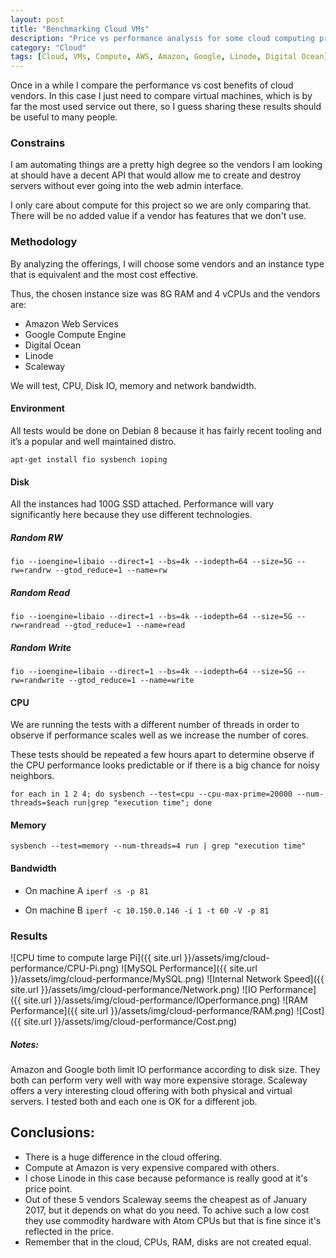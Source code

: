 ```yaml
---
layout: post
title: "Benchmarking Cloud VMs"
description: "Price vs performance analysis for some cloud computing proviers"
category: "Cloud"
tags: [Cloud, VMs, Compute, AWS, Amazon, Google, Linode, Digital Ocean]
---
```


Once in a while I compare the performance vs cost benefits of cloud vendors. In this case I just need to compare virtual machines, which is by far the most used service out there, so I guess sharing these results should be useful to many people.

### Constrains

I am automating things are a pretty high degree so the vendors I am looking at should have a decent API that would allow me to create and destroy servers without ever going into the web admin interface.

I only care about compute for this project so we are only comparing that. There will be no added value if a vendor has features that we don't use.

### Methodology

By analyzing the offerings, I will choose some vendors and an instance type that is equivalent and the most cost effective.

Thus, the chosen instance size was 8G RAM and 4 vCPUs and the vendors are:

+ Amazon Web Services
+ Google Compute Engine
+ Digital Ocean
+ Linode
+ Scaleway

We will test, CPU, Disk IO, memory and network bandwidth.

#### Environment

All tests would be done on Debian 8 because it has fairly recent tooling and it’s a popular and well maintained distro.

`apt-get install fio sysbench ioping`

#### Disk

All the instances had 100G SSD attached. Performance will vary significantly here because they use different technologies.

##### Random RW
`fio --ioengine=libaio --direct=1 --bs=4k --iodepth=64 --size=5G --rw=randrw --gtod_reduce=1 --name=rw`

##### Random Read
`fio --ioengine=libaio --direct=1 --bs=4k --iodepth=64 --size=5G --rw=randread --gtod_reduce=1 --name=read`

##### Random Write
`fio --ioengine=libaio --direct=1 --bs=4k --iodepth=64 --size=5G --rw=randwrite --gtod_reduce=1 --name=write`

#### CPU

We are running the tests with a different number of threads in order to observe if performance scales well as we increase the number of cores.

These tests should be repeated a few hours apart to determine observe if the CPU performance looks predictable or if there is a big chance for noisy neighbors.

`for each in 1 2 4; do sysbench --test=cpu --cpu-max-prime=20000 --num-threads=$each run|grep "execution time"; done`

#### Memory
`sysbench --test=memory --num-threads=4 run | grep "execution time"`

#### Bandwidth

+ On machine A
`iperf -s -p 81`

+ On machine B
`iperf -c 10.150.0.146 -i 1 -t 60 -V -p 81`


### Results

![CPU time to compute large Pi]({{ site.url }}/assets/img/cloud-performance/CPU-Pi.png)
![MySQL Performance]({{ site.url }}/assets/img/cloud-performance/MySQL.png)
![Internal Network Speed]({{ site.url }}/assets/img/cloud-performance/Network.png)
![IO Performance]({{ site.url }}/assets/img/cloud-performance/IOperformance.png)
![RAM Performance]({{ site.url }}/assets/img/cloud-performance/RAM.png)
![Cost]({{ site.url }}/assets/img/cloud-performance/Cost.png)

##### Notes:

Amazon and Google both limit IO performance according to disk size. They both can perform very well with way more expensive storage.
Scaleway offers a very interesting cloud offering with both physical and virtual servers. I tested both and each one is OK for a different job.

## Conclusions:

+ There is a huge difference in the cloud offering.
+ Compute at Amazon is very expensive compared with others.
+ I chose Linode in this case because peformance is really good at it's price point.
+ Out of these 5 vendors Scaleway seems the cheapest as of January 2017, but it depends on what do you need. To achive such a low cost they use commodity hardware with Atom CPUs but that is fine since it's reflected in the price.
+ Remember that in the cloud, CPUs, RAM, disks are not created equal.

